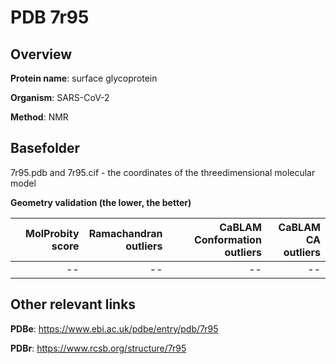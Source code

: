 # PDB 7r95

## Overview

**Protein name**: surface glycoprotein

**Organism**: SARS-CoV-2

**Method**: NMR



## Basefolder

7r95.pdb and 7r95.cif - the coordinates of the threedimensional molecular model




**Geometry validation (the lower, the better)**

|   |**MolProbity<br>score**| **Ramachandran<br>outliers** | **CaBLAM<br>Conformation outliers** | **CaBLAM<br>CA outliers** |
|---|-------------:|----------------:|----------------:|----------------:|
||--|--|--|--|


## Other relevant links 
**PDBe**:  https://www.ebi.ac.uk/pdbe/entry/pdb/7r95
 
**PDBr**: https://www.rcsb.org/structure/7r95 
